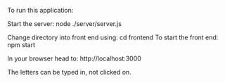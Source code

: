 To run this application:

Start the server:
node ./server/server.js


Change directory into front end using:
cd frontend
To start the front end:
npm start

In your browser head to:
http://localhost:3000

The letters can be typed in, not clicked on. 